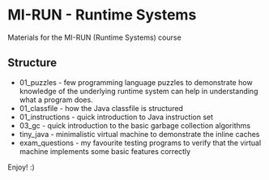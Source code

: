 # MI-RUN - Runtime Systems
Materials for the MI-RUN (Runtime Systems) course

## Structure

* 01_puzzles - few programming language puzzles to demonstrate how knowledge of the underlying runtime system can help in understanding what a program does.
* 01_classfile - how the Java classfile is structured
* 01_instructions - quick introduction to Java instruction set
* 03_gc - quick introduction to the basic garbage collection algorithms
* tiny_java - minimalistic virtual machine to demonstrate the inline caches
* exam_questions - my favourite testing programs to verify that the virtual machine implements some basic features correctly

Enjoy! :)
